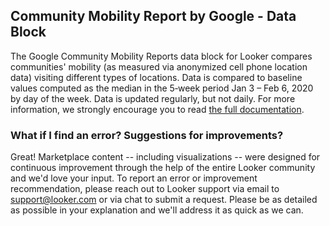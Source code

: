 ## Community Mobility Report by Google - Data Block

The Google Community Mobility Reports data block for Looker compares communities' mobility (as measured via anonymized cell phone location data) visiting different types of locations. Data is compared to baseline values computed as the median in the 5‑week period Jan 3 – Feb 6, 2020 by day of the week. Data is updated regularly, but not daily. For more information, we strongly encourage you to read [the full documentation](https://www.google.com/covid19/mobility/).

### What if I find an error? Suggestions for improvements?
Great! Marketplace content -- including visualizations -- were designed for continuous improvement through the help of the entire Looker community and we'd love your input. To report an error or improvement recommendation, please reach out to Looker support via email to support@looker.com or via chat to submit a request. Please be as detailed as possible in your explanation and we'll address it as quick as we can.

